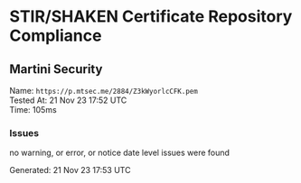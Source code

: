 # STIR/SHAKEN Certificate Repository Compliance

## Martini Security

Name: `https://p.mtsec.me/2884/Z3kWyorlcCFK.pem`\
Tested At: 21 Nov 23 17:52 UTC\
Time: 105ms

### Issues

no warning, or error, or notice date level issues were found

Generated: 21 Nov 23 17:53 UTC